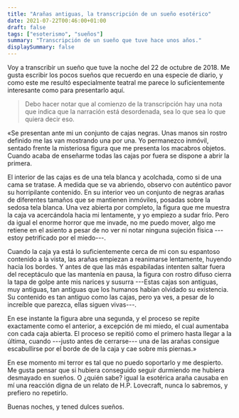 ```yaml
---
title: "Arañas antiguas, la transcripción de un sueño esotérico"
date: 2021-07-22T00:46:00+01:00
draft: false
tags: ["esoterismo", "sueños"]
summary: "Transcripción de un sueño que tuve hace unos años."
displaySummary: false
---
```


Voy a transcribir un sueño que tuve la noche del 22 de octubre de 2018.
Me gusta escribir los pocos sueños que recuerdo en una especie de
diario, y como este me resultó especialmente teatral me parece lo
suficientemente interesante como para presentarlo aquí.

> Debo hacer notar que al comienzo de la transcripción hay una nota que
> indica que la narración está desordenada, sea lo que sea lo que quiera
> decir eso.

«Se presentan ante mi un conjunto de cajas negras. Unas manos sin rostro
definido me las van mostrando una por una. Yo permanezco inmóvil,
sentado frente la misteriosa figura que me presenta los macabros
objetos. Cuando acaba de enseñarme todas las cajas por fuera se dispone
a abrir la primera.

El interior de las cajas es de una tela blanca y acolchada, como si de
una cama se tratase. A medida que se va abriendo, observo con auténtico
pavor su horripilante contenido. En su interior veo un conjunto de
negras arañas de diferentes tamaños que se mantienen inmóviles, posadas
sobre la sedosa tela blanca. Una vez abierta por completo, la figura que
me muestra la caja va acercándola hacia mi lentamente, y yo empiezo a
sudar frío. Pero da igual el enorme horror que me invade, no me puedo
mover, algo me retiene en el asiento a pesar de no ver ni notar ninguna
sujeción física ---estoy petrificado por el miedo---.

Cuando la caja ya está lo suficientemente cerca de mi con su espantoso
contenido a la vista, las arañas empiezan a reanimarse lentamente,
huyendo hacia los bordes. Y antes de que las más espabiladas intenten
saltar fuera del receptáculo que las mantenía en pausa, la figura con
rostro difuso cierra la tapa de golpe ante mis narices y susurra
---Estas cajas son antiguas, muy antiguas, tan antiguas que los humanos
habían olvidado su existencia. Su contenido es tan antiguo como las
cajas, pero ya ves, a pesar de lo increíble que parezca, ellas siguen
vivas---.

En ese instante la figura abre una segunda, y el proceso se repite
exactamente como el anterior, a excepción de mi miedo, el cual aumentaba
con cada caja abierta. El proceso se repitió como el primero hasta
llegar a la última, cuando ---justo antes de cerrarse--- una de las
arañas consigue escabullirse por el borde de de la caja y cae sobre mis
piernas.»

En ese momento mi terror es tal que no puedo soportarlo y me despierto.
Me gusta pensar que si hubiera conseguido seguir durmiendo me hubiera
desmayado en sueños. O ¿quién sabe? igual la esotérica araña causaba en
mí una reacción digna de un relato de H.P. Lovecraft, nunca lo sabremos,
y prefiero no repetirlo.

Buenas noches, y tened dulces sueños.
